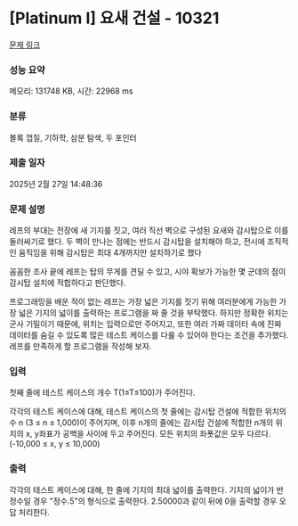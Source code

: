 # [Platinum I] 요새 건설 - 10321 

[문제 링크](https://www.acmicpc.net/problem/10321) 

### 성능 요약

메모리: 131748 KB, 시간: 22968 ms

### 분류

볼록 껍질, 기하학, 삼분 탐색, 두 포인터

### 제출 일자

2025년 2월 27일 14:48:36

### 문제 설명

<p>레프의 부대는 전장에 새 기지를 짓고, 여러 직선 벽으로 구성된 요새와 감시탑으로 이를 둘러싸기로 했다. 두 벽이 만나는 점에는 반드시 감시탑을 설치해야 하고, 전시에 조직적인 움직임을 위해 감시탑은 최대 4개까지만 설치하기로 했다</p>

<p>꼼꼼한 조사 끝에 레프는 탑의 무게를 견딜 수 있고, 시야 확보가 가능한 몇 군데의 점이 감시탑 설치에 적합하다고 판단했다.</p>

<p>프로그래밍을 배운 적이 없는 레프는 가장 넓은 기지를 짓기 위해 여러분에게 가능한 가장 넓은 기지의 넓이를 출력하는 프로그램을 짜  줄 것을 부탁했다. 하지만 정확한 위치는 군사 기밀이기 때문에, 위치는 입력으로만 주어지고, 또한 여러 가짜 데이터 속에 진짜 데이터를 숨길 수 있도록 많은 테스트 케이스를 다룰 수 있어야 한다는 조건을 추가했다. 레프를 만족하게 할 프로그램을 작성해 보자.</p>

### 입력 

 <p>첫째 줄에 테스트 케이스의 개수 T(1≤T≤100)가 주어진다.</p>

<p>각각의 테스트 케이스에 대해, 테스트 케이스의 첫 줄에는 감시탑 건설에 적합한 위치의 수 n (3 ≤ n ≤ 1,000)이 주어지며, 이후 n개의 줄에는 감시탑 건설에 적합한 n개의 위치의 x, y좌표가 공백을 사이에 두고 주어진다. 모든 위치의 좌푯값은 모두 다르다.(-10,000 ≤ x, y ≤ 10,000)</p>

### 출력 

 <p>각각의 테스트 케이스에 대해, 한 줄에 기지의 최대 넓이를 출력한다. 기지의 넓이가 반정수일 경우 "정수.5"의 형식으로 출력한다. 2.50000과 같이 뒤에 0을 출력할 경우 오답 처리한다.</p>

